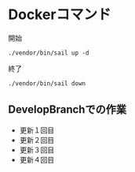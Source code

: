 <!-- readme.md -->

# Dockerコマンド

開始

```
./vendor/bin/sail up -d
```

終了

```
./vendor/bin/sail down
```


## DevelopBranchでの作業
- 更新１回目
- 更新２回目
- 更新３回目
- 更新４回目
